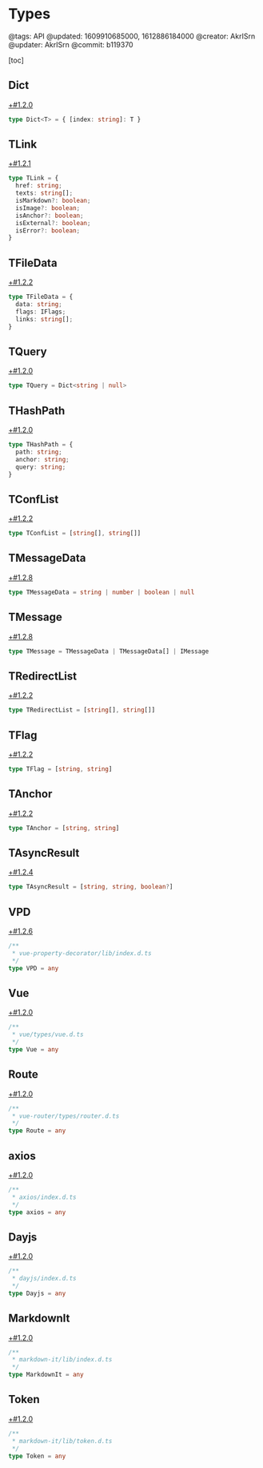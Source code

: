 # Types

@tags: API
@updated: 1609910685000, 1612886184000
@creator: AkrISrn
@updater: AkrISrn
@commit: b119370

[toc]

## Dict

[+#1.2.0](/snippets/latest-version.md)

```ts
type Dict<T> = { [index: string]: T }
```

## TLink

[+#1.2.1](/snippets/latest-version.md)

```ts
type TLink = {
  href: string;
  texts: string[];
  isMarkdown?: boolean;
  isImage?: boolean;
  isAnchor?: boolean;
  isExternal?: boolean;
  isError?: boolean;
}
```

## TFileData

[+#1.2.2](/snippets/latest-version.md)

```ts
type TFileData = {
  data: string;
  flags: IFlags;
  links: string[];
}
```

## TQuery

[+#1.2.0](/snippets/latest-version.md)

```ts
type TQuery = Dict<string | null>
```

## THashPath

[+#1.2.0](/snippets/latest-version.md)

```ts
type THashPath = {
  path: string;
  anchor: string;
  query: string;
}
```

## TConfList

[+#1.2.2](/snippets/latest-version.md)

```ts
type TConfList = [string[], string[]]
```

## TMessageData

[+#1.2.8](/snippets/latest-version.md)

```ts
type TMessageData = string | number | boolean | null
```

## TMessage

[+#1.2.8](/snippets/latest-version.md)

```ts
type TMessage = TMessageData | TMessageData[] | IMessage
```

## TRedirectList

[+#1.2.2](/snippets/latest-version.md)

```ts
type TRedirectList = [string[], string[]]
```

## TFlag

[+#1.2.2](/snippets/latest-version.md)

```ts
type TFlag = [string, string]
```

## TAnchor

[+#1.2.2](/snippets/latest-version.md)

```ts
type TAnchor = [string, string]
```

## TAsyncResult

[+#1.2.4](/snippets/latest-version.md)

```ts
type TAsyncResult = [string, string, boolean?]
```

## VPD

[+#1.2.6](/snippets/latest-version.md)

```ts
/**
 * vue-property-decorator/lib/index.d.ts
 */
type VPD = any
```

## Vue

[+#1.2.0](/snippets/latest-version.md)

```ts
/**
 * vue/types/vue.d.ts
 */
type Vue = any
```

## Route

[+#1.2.0](/snippets/latest-version.md)

```ts
/**
 * vue-router/types/router.d.ts
 */
type Route = any
```

## axios

[+#1.2.0](/snippets/latest-version.md)

```ts
/**
 * axios/index.d.ts
 */
type axios = any
```

## Dayjs

[+#1.2.0](/snippets/latest-version.md)

```ts
/**
 * dayjs/index.d.ts
 */
type Dayjs = any
```

## MarkdownIt

[+#1.2.0](/snippets/latest-version.md)

```ts
/**
 * markdown-it/lib/index.d.ts
 */
type MarkdownIt = any
```

## Token

[+#1.2.0](/snippets/latest-version.md)

```ts
/**
 * markdown-it/lib/token.d.ts
 */
type Token = any
```
